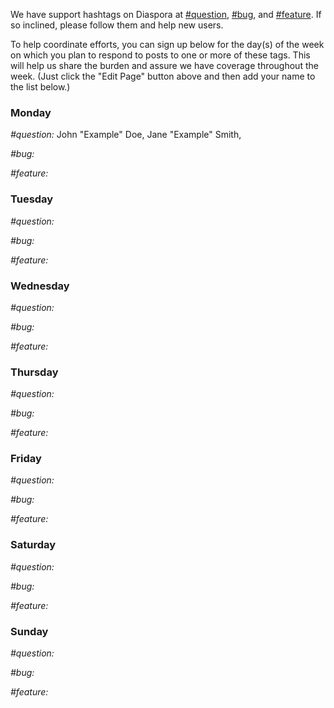 We have support hashtags on Diaspora at [#question](https://joindiaspora.com/tags/question), [#bug](https://joindiaspora.com/tags/bug), and [#feature](https://joindiaspora.com/tags/feature).  If so inclined, please follow them and help new users.  

To help coordinate efforts, you can sign up below for the day(s) of the week on which you plan to respond to posts to one or more of these tags.  This will help us share the burden and assure we have coverage throughout the week.  (Just click the "Edit Page" button above and then add your name to the list below.)

### Monday

_\#question:_ John "Example" Doe,  Jane "Example" Smith,  

_\#bug:_ 

_\#feature:_ 

### Tuesday

_\#question:_

_\#bug:_

_\#feature:_

### Wednesday

_\#question:_

_\#bug:_

_\#feature:_

### Thursday

_\#question:_

_\#bug:_

_\#feature:_

### Friday

_\#question:_

_\#bug:_

_\#feature:_

### Saturday

_\#question:_

_\#bug:_

_\#feature:_

### Sunday
_\#question:_

_\#bug:_

_\#feature:_